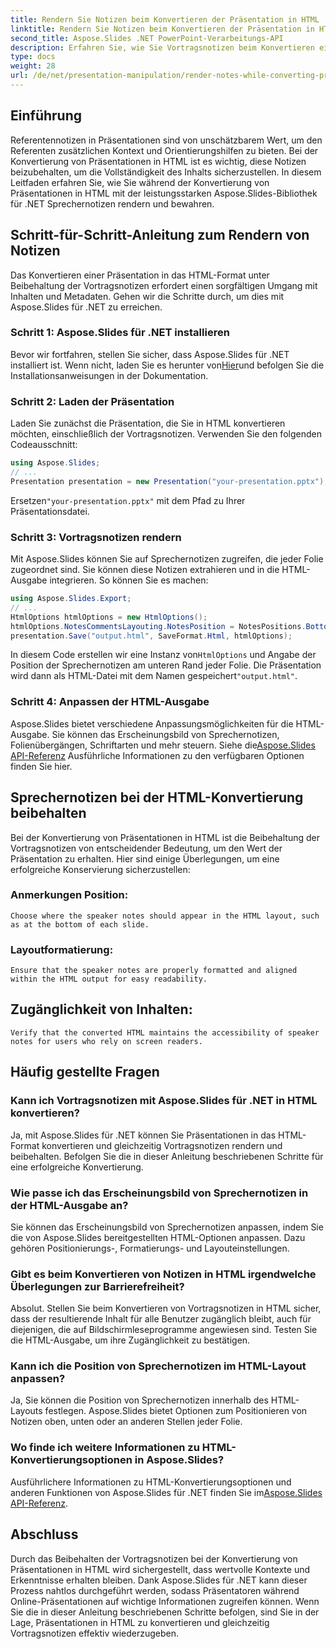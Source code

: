 ```yaml
---
title: Rendern Sie Notizen beim Konvertieren der Präsentation in HTML
linktitle: Rendern Sie Notizen beim Konvertieren der Präsentation in HTML
second_title: Aspose.Slides .NET PowerPoint-Verarbeitungs-API
description: Erfahren Sie, wie Sie Vortragsnotizen beim Konvertieren einer Präsentation in HTML mit Aspose.Slides für .NET effektiv rendern. Diese Schritt-für-Schritt-Anleitung bietet Beispiele für Quellcodes und Einblicke, die Ihnen dabei helfen, eine nahtlose Konvertierung unter Beibehaltung von Notizen zu erreichen.
type: docs
weight: 28
url: /de/net/presentation-manipulation/render-notes-while-converting-presentation-to-html/
---
```


## Einführung

Referentennotizen in Präsentationen sind von unschätzbarem Wert, um den Referenten zusätzlichen Kontext und Orientierungshilfen zu bieten. Bei der Konvertierung von Präsentationen in HTML ist es wichtig, diese Notizen beizubehalten, um die Vollständigkeit des Inhalts sicherzustellen. In diesem Leitfaden erfahren Sie, wie Sie während der Konvertierung von Präsentationen in HTML mit der leistungsstarken Aspose.Slides-Bibliothek für .NET Sprechernotizen rendern und bewahren.

## Schritt-für-Schritt-Anleitung zum Rendern von Notizen

Das Konvertieren einer Präsentation in das HTML-Format unter Beibehaltung der Vortragsnotizen erfordert einen sorgfältigen Umgang mit Inhalten und Metadaten. Gehen wir die Schritte durch, um dies mit Aspose.Slides für .NET zu erreichen.

### Schritt 1: Aspose.Slides für .NET installieren

 Bevor wir fortfahren, stellen Sie sicher, dass Aspose.Slides für .NET installiert ist. Wenn nicht, laden Sie es herunter von[Hier](https://releases.aspose.com/slides/net/)und befolgen Sie die Installationsanweisungen in der Dokumentation.

### Schritt 2: Laden der Präsentation

Laden Sie zunächst die Präsentation, die Sie in HTML konvertieren möchten, einschließlich der Vortragsnotizen. Verwenden Sie den folgenden Codeausschnitt:

```csharp
using Aspose.Slides;
// ...
Presentation presentation = new Presentation("your-presentation.pptx");
```

 Ersetzen`"your-presentation.pptx"` mit dem Pfad zu Ihrer Präsentationsdatei.

### Schritt 3: Vortragsnotizen rendern

Mit Aspose.Slides können Sie auf Sprechernotizen zugreifen, die jeder Folie zugeordnet sind. Sie können diese Notizen extrahieren und in die HTML-Ausgabe integrieren. So können Sie es machen:

```csharp
using Aspose.Slides.Export;
// ...
HtmlOptions htmlOptions = new HtmlOptions();
htmlOptions.NotesCommentsLayouting.NotesPosition = NotesPositions.BottomFull;
presentation.Save("output.html", SaveFormat.Html, htmlOptions);
```

 In diesem Code erstellen wir eine Instanz von`HtmlOptions` und Angabe der Position der Sprechernotizen am unteren Rand jeder Folie. Die Präsentation wird dann als HTML-Datei mit dem Namen gespeichert`"output.html"`.

### Schritt 4: Anpassen der HTML-Ausgabe

 Aspose.Slides bietet verschiedene Anpassungsmöglichkeiten für die HTML-Ausgabe. Sie können das Erscheinungsbild von Sprechernotizen, Folienübergängen, Schriftarten und mehr steuern. Siehe die[Aspose.Slides API-Referenz](https://reference.aspose.com/slides/net/) Ausführliche Informationen zu den verfügbaren Optionen finden Sie hier.

## Sprechernotizen bei der HTML-Konvertierung beibehalten

Bei der Konvertierung von Präsentationen in HTML ist die Beibehaltung der Vortragsnotizen von entscheidender Bedeutung, um den Wert der Präsentation zu erhalten. Hier sind einige Überlegungen, um eine erfolgreiche Konservierung sicherzustellen:

### Anmerkungen Position: 
	Choose where the speaker notes should appear in the HTML layout, such as at the bottom of each slide.

### Layoutformatierung: 
	Ensure that the speaker notes are properly formatted and aligned within the HTML output for easy readability.

## Zugänglichkeit von Inhalten: 
	Verify that the converted HTML maintains the accessibility of speaker notes for users who rely on screen readers.

## Häufig gestellte Fragen

### Kann ich Vortragsnotizen mit Aspose.Slides für .NET in HTML konvertieren?

Ja, mit Aspose.Slides für .NET können Sie Präsentationen in das HTML-Format konvertieren und gleichzeitig Vortragsnotizen rendern und beibehalten. Befolgen Sie die in dieser Anleitung beschriebenen Schritte für eine erfolgreiche Konvertierung.

### Wie passe ich das Erscheinungsbild von Sprechernotizen in der HTML-Ausgabe an?

Sie können das Erscheinungsbild von Sprechernotizen anpassen, indem Sie die von Aspose.Slides bereitgestellten HTML-Optionen anpassen. Dazu gehören Positionierungs-, Formatierungs- und Layouteinstellungen.

### Gibt es beim Konvertieren von Notizen in HTML irgendwelche Überlegungen zur Barrierefreiheit?

Absolut. Stellen Sie beim Konvertieren von Vortragsnotizen in HTML sicher, dass der resultierende Inhalt für alle Benutzer zugänglich bleibt, auch für diejenigen, die auf Bildschirmleseprogramme angewiesen sind. Testen Sie die HTML-Ausgabe, um ihre Zugänglichkeit zu bestätigen.

### Kann ich die Position von Sprechernotizen im HTML-Layout anpassen?

Ja, Sie können die Position von Sprechernotizen innerhalb des HTML-Layouts festlegen. Aspose.Slides bietet Optionen zum Positionieren von Notizen oben, unten oder an anderen Stellen jeder Folie.

### Wo finde ich weitere Informationen zu HTML-Konvertierungsoptionen in Aspose.Slides?

 Ausführlichere Informationen zu HTML-Konvertierungsoptionen und anderen Funktionen von Aspose.Slides für .NET finden Sie im[Aspose.Slides API-Referenz](https://reference.aspose.com/slides/net/).

## Abschluss

Durch das Beibehalten der Vortragsnotizen bei der Konvertierung von Präsentationen in HTML wird sichergestellt, dass wertvolle Kontexte und Erkenntnisse erhalten bleiben. Dank Aspose.Slides für .NET kann dieser Prozess nahtlos durchgeführt werden, sodass Präsentatoren während Online-Präsentationen auf wichtige Informationen zugreifen können. Wenn Sie die in dieser Anleitung beschriebenen Schritte befolgen, sind Sie in der Lage, Präsentationen in HTML zu konvertieren und gleichzeitig Vortragsnotizen effektiv wiederzugeben.